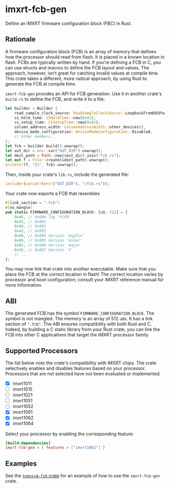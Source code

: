 # imxrt-fcb-gen

Define an iMXRT firmware configuration block (FBC) in Rust.

## Rationale

A firmware configuration block (FCB) is an array of memory that defines how the processor should read from flash. It is placed in a known location in flash. FCBs are typically written by hand. If you're defining a FCB in C, you can use structs and macros to define the FCB layout and values. The approach, however, isn't great for catching invalid values at compile time. This crate takes a different, more radical approach, by using Rust to generate the FCB at compile time.

`imxrt-fcb-gen` provides an API for FCB generation. Use it in another crate's `build.rs` to define the FCB, and write it to a file:

```rust
let builder = Builder {
    read_sample_clock_source: ReadSampleClockSource::LoopbackFromDQSPad,
    cs_hold_time: CSHoldTime::new(0x01),
    cs_setup_time: CSSetupTime::new(0x02),
    column_address_width: ColumnAddressWidth::other_devices(),
    device_mode_configuration: DeviceModeConfiguration::Disabled,
    // Other members...
};
let fcb = builder.build().unwrap();
let out_dir = env::var("OUT_DIR").unwrap();
let dest_path = Path::new(&out_dir).join("fcb.rs");
let mut f = File::create(&dest_path).unwrap();
writeln!(f, "{}", fcb).unwrap();
```

Then, inside your crate's `lib.rs`, include the generated file:

```rust
include!(concat!(env!("OUT_DIR"), "/fcb.rs"));
```

Your crate now exports a FCB that resembles

```rust
#[link_section = ".fcb"]
#[no_mangle]
pub static FIRMWARE_CONFIGURATION_BLOCK: [u8; 512] = [
    0x46, // 0x000 Tag 'FCFB'
    0x43, // 0x001 
    0x46, // 0x002 
    0x42, // 0x003 
    0x00, // 0x004 Version 'bugfix'
    0x00, // 0x005 Version 'minor'
    0x01, // 0x006 Version 'major
    0x56, // 0x007 Version 'V'
    // ...
];
```

You may now link that crate into another executable. Make sure that you place the FCB at the correct location in flash! The correct location varies by processor and boot configuration; consult your iMXRT reference manual for more information.

## ABI

The generated FCB has the symbol `FIRMWARE_CONFIGURATION_BLOCK`. The symbol is not mangled. The memory is an array of 512 `u8`s. It has a link section of `".fcb"`. The ABI ensures compatibility with both Rust and C. Indeed, by building a C static library from your Rust crate, you can link the FCB into other C applications that target the iMXRT processor family.

## Supported Processors

The list below note the crate's compatibility with iMXRT chips. The crate selectively enables and disables features based on your processor. Processors that are not selected have not been evaluated or implemented.

- [x] imxrt1011
- [ ] imxrt1015
- [ ] imxrt1021
- [ ] imxrt1051
- [ ] imxrt1052
- [x] imxrt1061
- [x] imxrt1062
- [x] imxrt1064

Select your processor by enabling the corresponding feature:

```toml
[build-dependencies]
imxrt-fcb-gen = { features = ["imxrt1062"] }
```

## Examples

See the [`teensy4-fcb` crate](https://crates.io/crates/teensy4-fcb) for an example of how to use the `imxrt-fcb-gen` crate.
